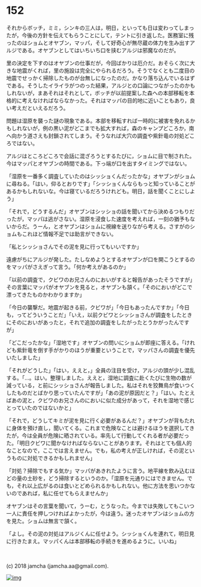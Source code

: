 # 152

それからボッチ，ミミ，シンキの三人は，明日，といっても日は変わってしまったが，今後の方針を伝えてもらうことにして，テントに引き返した。医務室に残ったのはショムとオヤブン，マッパ，そして好奇心が無尽蔵の体力を生み出すアルジである。オヤブンとしてはいちいち口を挟むアルジは邪魔なのだが。  

里の決定を下すのはオヤブンの仕事だが，今回ばかりは厄介だ。おそらく次に大きな地震がくれば，里の施設は完全にやられるだろう。そうでなくとも二度目の地震でせっかく掃除したものが台無しになったのだ。かなり落ち込んでいるはずである。そうしたイライラがつのった結果，アルジとの口論につながったのかもしれないが，まあそれはそれとして，ボッチが以前提案した森への本部移転を本格的に考えなければならなかった。それはマッパの目的地に近いこともあり，良い考えだといえるだろう。  

問題は湿原を襲った謎の現象である。本部を移転すれば一時的に被害を免れるかもしれないが，例の黒い泥がどこまでも拡大すれば，森のキャンプどころか，南へ向かう道さえも封鎖されてしまう。そうなれば大穴の調査や紫針竜の対処どころではない。  

アルジはところどころで会話に混ざろうとするたびに，ショムに目で制された。今はマッパとオヤブンの時間である。下っ端が口を出すタイミングではない。  

「湿原を一番多く調査していたのはシッショくんだったかな」オヤブンがショムに尋ねる。「はい，仰るとおりです」「シッショくんならもっと知っていることがあるかもしれないな。今は寝ているだろうけれども。明日，話を聞くことにしよう」  

「それで，どうするんだ」オヤブンはシッショの話を聞いてから決めるつもりだったが，マッパは逃がさない。湿原を浸食した速度を考えれば，一刻の猶予もないからだ。うーん，とオヤブンはショムに視線を送りながら考える。さすがのショムもこれほど情報不足では助言ができない。  

「私とシッショさんでその泥を見に行ってもいいですか」  

遠慮がちにアルジが発した。たしなめようとするオヤブンが口を開こうとするのをマッパがさえぎって言う。「何か考えがあるのか」  

「以前の調査で，クビワのお兄さんのにおいがすると報告があったそうですが」その言葉にマッパがオヤブンを見ると，オヤブンも頷く。「そのにおいがどこで漂ってきたものかわかりますか」  

「今日の襲撃だ。地震が起きる前，クビワが」「今日もあったんですか」「今日も，ってどういうことだ」「いえ，以前クビワとシッショさんが調査をしたときにそのにおいがあったと，それで追加の調査をしたがったとうかがったんですが」  

「どこだったかな」「湿地です」オヤブンの問いにショムが即座に答える。「けれども紫針竜を倒す手がかりのほうが重要ということで，マッパさんの調査を優先いたしました」  

「それがどうした」「はい，ええと，」全員の注目を受け，アルジの頭が少し混乱する。「…。はい。整理しました。ええと，湿地に調査に赴くたびに生物の数が減っている，と前にシッショさんが報告しました。私はそれを狡舞鳥が食いつくしたものだとばかり思っていたんですが」「あの泥が原因だと？」「はい。たとえばあの泥と，クビワのお兄さんのにおいに似た成分があって，それを湿地で感じとっていたのではないかと」  

「それで，どうしてキミが泥を見に行く必要があるんだ？」オヤブンが背もたれに身体を預け直し，聞いてくる。これまで危険なことは避けるほうを選択してきたが，今は全員が危険に晒されている。率先して行動してくれる者が必要だった。「明日クビワに聞かなければならないことがあります。それはとても個人的なことなので，ここでは言えません。でも，私の考えが正しければ，その泥というものに対処できるかもしれません」  

「対処？掃除でもする気か」マッパがあきれたように言う。地平線を飲み込むほどの量の土砂を，どう掃除するというのか。「湿原を元通りにはできません。でも，それ以上広がるのは食いとどめられるかもしれない。他に方法を思いつかないのであれば，私に任せてもらえませんか」  

オヤブンはその言葉を聞いて，うーむ，とうなった。今までは失敗してもこいつ一人に責任を押しつければよかったが，今は違う。迷ったオヤブンはショムの方を見た。ショムは無言で頷く。  

「よし。その泥の対処はアルジくんに任せよう。シッショくんを連れて，明日見に行きたまえ。マッパくんは本部移転の手続きを進めるように。いいね」  

<br>  
<br>  
(c) 2018 jamcha (jamcha.aa@gmail.com).  

[![img](http://i.creativecommons.org/l/by-nc-sa/4.0/88x31.png)](http://creativecommons.org/licenses/by-nc-sa/4.0/deed)